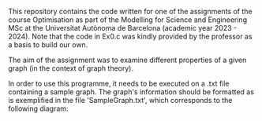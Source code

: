 This repository contains the code written for one of the assignments of the course Optimisation as part of the Modelling for Science and Engineering MSc at the Universitat Autònoma de Barcelona (academic year 2023 - 2024). Note that the code in Ex0.c was kindly provided by the professor as a basis to build our own.

The aim of the assignment was to examine different properties of a given graph (in the context of graph theory).

In order to use this programme, it needs to be executed on a .txt file containing a sample graph. The graph's information should be formatted as is exemplified in the file 'SampleGraph.txt', which corresponds to the following diagram:

[comment]: <> (Here goes the diagram of the graph.)